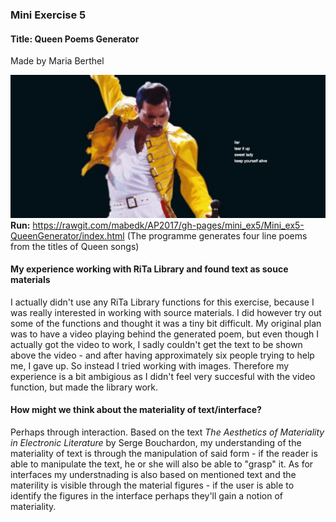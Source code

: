<h3>Mini Exercise 5</h3>
<h4><b>Title:</b> Queen Poems Generator</h4>
Made by Maria Berthel

![ScreenShot](https://github.com/mabedk/AP2017/blob/gh-pages/mini_ex5/screenshot%20of%20queen%20generator.png)
<b>Run:</b> https://rawgit.com/mabedk/AP2017/gh-pages/mini_ex5/Mini_ex5-QueenGenerator/index.html
(The programme generates four line poems from the titles of Queen songs)

<h4>My experience working with RiTa Library and found text as souce materials</h4>

I actually didn't use any RiTa Library functions for this exercise, because I was really interested in working with source materials. I did however try out some of the functions and thought it was a tiny bit difficult. My original plan was to have a video playing behind the generated poem, but even though I actually got the video to work, I sadly couldn't get the text to be shown above the video - and after having approximately six people trying to help me, I gave up. So instead I tried working with images. Therefore my experience is a bit ambigious as I didn't feel very succesful with the video function, but made the library work.

<h4>How might we think about the materiality of text/interface?</h4>

Perhaps through interaction. Based on the text *The Aesthetics of Materiality in Electronic Literature* by Serge Bouchardon, my understanding of the materiality of text is through the manipulation of said form - if the reader is able to manipulate the text, he or she will also be able to "grasp" it. As for interfaces my understnading is also based on mentioned text and the materility is visible through the material figures - if the user is able to identify the figures in the interface perhaps they'll gain a notion of materiality. 

